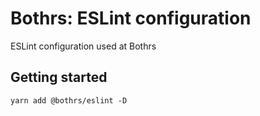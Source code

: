 # Bothrs: ESLint configuration

ESLint configuration used at Bothrs

## Getting started

`yarn add @bothrs/eslint -D`
